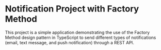 # Notification Project with Factory Method

This project is a simple application demonstrating the use of the Factory Method design pattern in TypeScript to send different types of notifications (email, text message, and push notification) through a REST API.